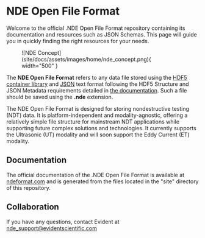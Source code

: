 # NDE Open File Format

Welcome to the official .NDE Open File Format repository containing its documentation and resources such as JSON Schemas. This page will guide you in quickly finding the right resources for your needs.

<figure markdown="span">
  ![NDE Concept](site/docs/assets/images/home/nde_concept.png){ width="500" }
</figure>

The **NDE Open File Format** refers to any data file stored using the [HDF5 container library](https://www.hdfgroup.org/) and [JSON](https://www.json.org/) text format following the HDF5 Structure and JSON Metadata requirements detailed in [the documentation](https://ndeformat.com/). Such a file should be saved using the **.nde** extension. 

The NDE Open File Format is designed for storing nondestructive testing (NDT) data. It is platform-independent and modality-agnostic, offering a relatively simple file structure for mainstream NDT applications while supporting future complex solutions and technologies. It currently supports the Ultrasonic (UT) modality and will soon support the Eddy Current (ET) modality.

## Documentation 

The official documentation of the .NDE Open File Format is available at [ndeformat.com](https://ndeformat.com/) and is generated from the files located in the "site" directory of this repository. 

## Collaboration

If you have any questions, contact Evident at nde_support@evidentscientific.com

